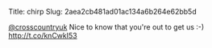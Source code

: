Title: chirp
Slug: 2aea2cb481ad01ac134a6b264e62bb5d

<a href="http://twitter.com/crosscountryuk">@crosscountryuk</a> Nice to know that you're out to get us :-) <a href="http://t.co/knCwkI53">http://t.co/knCwkI53</a>
